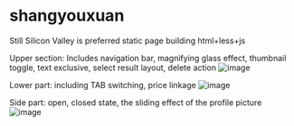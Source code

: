 # shangyouxuan
Still Silicon Valley is preferred static page building html+less+js

Upper section: Includes navigation bar, magnifying glass effect, thumbnail toggle, text exclusive, select result layout, delete action
![image](https://user-images.githubusercontent.com/108039315/224943498-dcf54fba-1180-4d56-82a9-2454ebb7e3f6.png)

Lower part: including TAB switching, price linkage
![image](https://user-images.githubusercontent.com/108039315/224943724-122d2809-873a-4954-820a-514515247836.png)

Side part: open, closed state, the sliding effect of the profile picture
![image](https://user-images.githubusercontent.com/108039315/224943927-844311f9-04a1-4fe0-9702-4be064728ad0.png)


